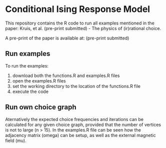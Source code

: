 # Conditional Ising Response Model

This repository contains the R code to run all examples mentioned in the paper: Kruis, et al. (pre-print submitted) - The physics of (ir)rational choice.

A pre-print of the paper is available at: (pre-print submitted) 

## Run examples
To run the examples:
1. download both the functions.R and examples.R files
2. open the examples.R files
3. set the working directory to the location of the functions.R file
4. execute the code


## Run own choice graph
Aternatively the expected choice frequencies and iterations can be calculated for any given choice graph, provided that the number of vertices is not to large (n > 15). In the examples.R file can be seen how the adjacency matrix (omega) can be setup, as well as the external magnetic field (mu). 

